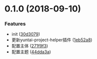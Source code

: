 <a name="0.1.0"></a>
# 0.1.0 (2018-09-10)


### Features

* init ([30d3079](http://youcaihuadev.youcaihua.net:8078/tfs/YCH/MallApps/_git/AppCash/commits/30d3079))
* 更新yuntai-project-helper插件 ([1eb52a8](http://youcaihuadev.youcaihua.net:8078/tfs/YCH/MallApps/_git/AppCash/commits/1eb52a8))
* 配置主体 ([271f9f3](http://youcaihuadev.youcaihua.net:8078/tfs/YCH/MallApps/_git/AppCash/commits/271f9f3))
* 配置主题 ([44dda3a](http://youcaihuadev.youcaihua.net:8078/tfs/YCH/MallApps/_git/AppCash/commits/44dda3a))



